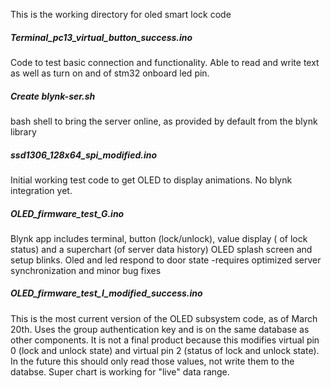 This is the working directory for oled smart lock code

##### Terminal_pc13_virtual_button_success.ino
Code to test basic connection and functionality. Able to read and write text as well as turn on and of stm32 onboard led pin.

##### Create blynk-ser.sh
bash shell to bring the server online, as provided by default from the blynk library

##### ssd1306_128x64_spi_modified.ino
Initial working test code to get OLED to display animations. No blynk integration yet.

##### OLED_firmware_test_G.ino
Blynk app includes terminal, button (lock/unlock), value display ( of lock status)
and a superchart (of server data history)
OLED splash screen and setup blinks. Oled and led respond to door state
-requires optimized server synchronization and minor bug fixes

##### OLED_firmware_test_I_modified_success.ino
This is the most current version of the OLED subsystem code, as of March 20th. 
Uses the group authentication key and is on the same database as other components. 
It is not a final product because this modifies virtual pin 0 (lock and unlock state) and virtual pin 2 (status of lock and unlock state). 
In the future this should only read those values, not write them to the databse. 
Super chart is working for "live" data range.
